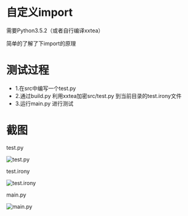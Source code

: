 # 自定义import

需要Python3.5.2（或者自行编译xxtea）

简单的了解了下import的原理

# 测试过程

- 1.在src中编写一个test.py
- 2.通过build.py 利用xxtea加密src/test.py 到当前目录的test.irony文件
- 3.运行main.py 进行测试

# 截图

test.py

![test.py](ScreenShot/1.png)

test.irony

![test.irony](ScreenShot/2.png)

main.py

![main.py](ScreenShot/3.png)
